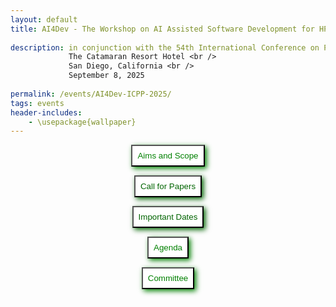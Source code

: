 ```yaml
---
layout: default
title: AI4Dev - The Workshop on AI Assisted Software Development for HPC <br /> 
    
description: in conjunction with the 54th International Conference on Parallel Processing, ICPP 2025 <br />
             The Catamaran Resort Hotel <br />
             San Diego, California <br />
             September 8, 2025
             
permalink: /events/AI4Dev-ICPP-2025/
tags: events
header-includes:
    - \usepackage{wallpaper}
---
```


<div id="container">
<center>
<button style="padding: 8px; background-color: white; color: green; box-shadow: 3px 3px 8px" 
  onclick="window.location.href='#aims-and-scope';">Aims and Scope</button>

<button style="padding: 8px; background-color: white; color: darkgreen; box-shadow: 3px 3px 8px"
  onclick="window.location.href='#call-for-papers';">Call for Papers</button>

<button style="padding: 8px; background-color: white; color: darkgreen; box-shadow: 3px 3px 8px"
  onclick="window.location.href='#important-dates';">Important Dates</button>

<button style="padding: 8px; background-color: white; color: green; box-shadow: 3px 3px 8px"
  onclick="window.location.href='#agenda';">Agenda</button>

<button style="padding: 8px; background-color: white; color: green; box-shadow: 3px 3px 8px"
  onclick="window.location.href='#committee';">Committee</button>
  
</center>
</div>

<br>

<html>
 <head>
    <style>
    {
        box-sizing: border-box;
    }
    /* Set additional styling options for the columns*/
    .column {
    float: left;
    width: 50%;
    }

    .row:after {
    content: "";
    display: table;
    clear: both;
    }
    </style>
 </head>
 <body>
    <div class="row">
        <div class="column">
          <img src="../2025-09-08-AI4Dev-files/icpp.png">
          <img src="../2025-09-08-AI4Dev-files/acm.jpg">
        </div>
        <div class="column">
          <img src="../2025-09-08-AI4Dev-files/AI.jpg">
        </div>
    </div>
 </body>
</html>

# Aims and Scope

<p align="justify">
While scientific software is an important component in the pursuit of scientific discovery, software development in high-performance computing (HPC) continues to be challenging. The software development process today combines contributions from domain scientists, applied mathematicians, computer scientists, and involves complex programming models. As a result of these diverse contributions software environments have become significantly complicated and expensive. <br /> 

With this increasing diversity, the complexity of software development increases and it requires a steep learning curve for new developers, resulting in a slower pace of software development. With the continuous integration of scientific applications in complex, deep software stacks (workflows, compilers, runtime libraries, heterogeneous systems) novel techniques and practical tools for assisting the software development in HPC are invaluable. Recent advances in generative AI and large language models, such as GitHub’s Copilot, OpenAI’s GPT, Meta’s Llama, among others, demonstrate already that they can perform important tasks in the HPC and scientific software development, such as verification & validation, generation of optimized code, code translation, porting of applications, etc.  <br /> 

The goal of the AI Assisted Software Development for High-performance Computing (HPC) workshop (AI4Dev) is to create a forum composed of researchers, scientists, application developers, computing centers, and industry staff to discuss ideas on how artificial intelligence can help in the whole process of HPC software development. The workshop will feature contributed papers and invited talks in the area.
</p>

<a href="#top"> &#10558; Back to top</a>


# Call for Papers

The workshop invites submissions of original research papers. Papers should be **no longer than 8 pages (including references)** and must be formatted according to the **[IEEE 2-column conference style](https://www.ieee.org/conferences/publishing/templates.html)**.

Papers should be submitted in PDF format via the [ICPP Linklings submission system](https://ssl.linklings.net/conferences/icpp/).

We expect papers in the following areas (but not limited to):

-	AI and/or Machine Learning (AI/ML) techniques to improve programming productivity
-	Performance analysis driven by AI and ML
-	Debugging and testing driven by AI/ML
-	AI/ML-assisted compiler optimizations and code generation
-	Auto-tuning and performance portability using AI/ML
-	Code synthesis and generation using automated AI/ML techniques
-	AI-assisted code recommendations for code maintainability, performance and correctness
-	IDE extensions using ML for improved programming productivity
-	AI-assisted software building and deployment
-	Mining best programming practices using ML
-	Addressing security, privacy, and licensing concerns using AI/ML for software development

<a href="#top"> &#10558; Back to top</a>

# Important Dates

Paper Submission Deadline: June 17, 2025
Notification of Acceptance: July 08, 2025
Camera-Ready Deadline: July 22, 2025
Workshop Date: September 8, 2025

<a href="#top"> &#10558; Back to top</a>

# Agenda

TBD

# Organizers

Chairs:
- [William F Godoy](https://www.ornl.gov/staff-profile/william-f-godoy) Oak Ridge National Laboratory
- [Ignacio Laguna](https://people.llnl.gov/lagunaperalt1) Lawrence Livermore National Laboratory

Committee:

-	Harshitha Menon, Lawrence Livermore National Laboratory, USA
- Pedro Valero-Lara, Oak Ridge National Laboratory, USA
-	Chris Cummins, Meta, USA
-	Pavlos Petoumenos, University of Manchester, UK
-	Boyana Norris, University of Oregon, USA
-	Riyadh Baghdadi, Massachusetts Institute of Technology, USA
-	William Moses, University of Illinois Urbana-Champaign, USA
-	Jonathan Ragan-Kelley, Massachusetts Institute of Technology, USA
-	Gottschlich, J, Merly AI, USA
-	Dong Li, University of California, Merced, USA
-	Tarindu Jayatilaka, Princeton University, USA
-	Xipeng Shen, North Carolina State University, USA
-	Hugh Leather, Meta, USA
-	Keren Zhou, OpenAI, USA
-	Hui Guan, University of Massachusetts Amherst, USA
-	Daya Guo, Sun Yat-Sen University, China
-	Nikhil Jain, NVIDIA, USA
-	Miltiadis Alamanis, Microsoft, USA
-	Charles Sutton, University of Edinburgh, UK
-	Dario Garcia Casulla, Barcelona Supercomputing Center, Spain
-	Hiroyuki Takizawa, Tohoku University, Japan
-	Gokcen Kestor, Barcelona Supercomputing Center, Spain
-	Olivier Aumage, INRIA, France
-	Diego Andrade Canosa, University of A Coruna, Spain
- Jens Domke, RIKEN Center for Computational Science [R-CSS], Japan

<a href="#top"> &#10558; Back to top</a>
